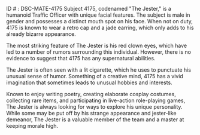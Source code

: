 ID # : DSC-MATE-4175
Subject 4175, codenamed "The Jester," is a humanoid Traffic Officer with unique facial features. The subject is male in gender and possesses a distinct mouth spot on his face. When not on duty, 4175 is known to wear a retro cap and a jade earring, which only adds to his already bizarre appearance.

The most striking feature of The Jester is his red clown eyes, which have led to a number of rumors surrounding this individual. However, there is no evidence to suggest that 4175 has any supernatural abilities.

The Jester is often seen with a lit cigarette, which he uses to punctuate his unusual sense of humor. Something of a creative mind, 4175 has a vivid imagination that sometimes leads to unusual hobbies and interests.

Known to enjoy writing poetry, creating elaborate cosplay costumes, collecting rare items, and participating in live-action role-playing games, The Jester is always looking for ways to explore his unique personality. While some may be put off by his strange appearance and jester-like demeanor, The Jester is a valuable member of the team and a master at keeping morale high.